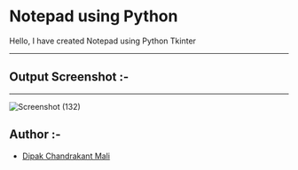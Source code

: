 # Notepad using Python
Hello, I have created Notepad using Python Tkinter

---

## **Output Screenshot :-**

---
![Screenshot (132)](https://user-images.githubusercontent.com/96681905/158667598-ba626ee4-b728-4886-a5bb-2b4cb6070fb5.png)


## **Author :-**

- [Dipak Chandrakant Mali](https://www.github.com/malidipak)
